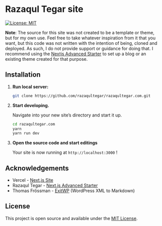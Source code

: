# Razaqul Tegar site

[![License: MIT](https://img.shields.io/badge/License-MIT-blue.svg)](https://opensource.org/licenses/MIT)

**Note**: The source for this site was not created to be a template or theme, but for my own use. Feel free to take whatever inspiration from it that you want, but this code was not written with the intention of being, cloned and deployed. As such, I do not provide support or guidance for doing that. I recommend using the [Nextjs Advanced Starter](https://github.com/razaqultegar/nextjs-advanced-starter) to set up a blog or an existing theme created for that purpose.

## Installation

1.  **Run local server:**

    ```sh
    git clone https://github.com/razaqultegar/razaqultegar.com.git
    ```

1.  **Start developing.**

    Navigate into your new site’s directory and start it up.

    ```sh
    cd razaqultegar.com
    yarn
    yarn run dev
    ```

1.  **Open the source code and start editings**

    Your site is now running at `http://localhost:3000` !

## Acknowledgements

- Vercel - [Next.js Site](https://nextjs.org)
- Razaqul Tegar - [Next.js Advanced Starter](https://github.com/razaqultegar/nextjs-advanced-starter)
- Thomas Frössman - [ExitWP](https://github.com/thomasf/exitwp) (WordPress XML to Markdown)

## License

This project is open source and available under the [MIT License](LICENSE).
